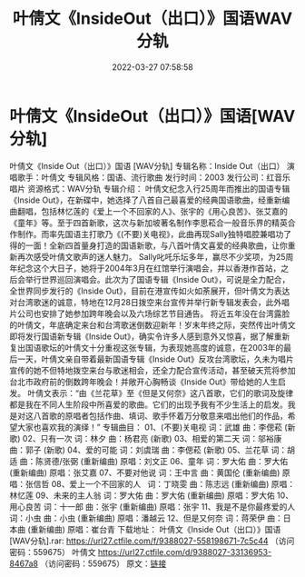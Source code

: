 ﻿---
title: 叶倩文《InsideOut（出口）》国语WAV分轨
date: 2022-03-27 07:58:58
categories: WAV车载音乐、镜像
tags: 华语中文
---
# 叶倩文《InsideOut（出口）》国语[WAV分轨]

叶倩文《Inside Out（出口）》国语 [WAV分轨]
专辑名称：Inside Out（出口）
演唱歌手：叶倩文
专辑风格：国语、流行歌曲
发行时间：2003
发行公司：红音乐唱片
资源格式：WAV分轨
专辑介绍：
叶倩文纪念入行25周年而推出的国语专辑《Inside
Out》，在新碟中，她选择了八首自己最喜爱的经典国语歌曲，经重新编曲翻唱，包括林忆莲的《爱上一个不回家的人》、张宇的《用心良苦》、张艾嘉的《童年》等。至于四首新歌，这次与新加坡著名制作李思菘合一般音乐界的精英合作制作。而率先国语主打歌乃《(不要)关电视》，此曲再现Sally独特唱腔兼唱功了得的一面！全新四首量身打造的国语新歌，与八首叶倩文喜爱的经典歌曲，让你重新再次感受叶倩文歌声的迷人魅力。
Sally叱吒乐坛多年，赢尽不少奖项，为25周年纪念这个大日子，她将于2004年3月在红馆举行演唱会，并以香港作首站，之后会举行世界巡回演唱会。此次为了国语专辑《Inside
Out》，可说是全力配合，全世界同步发行的《Inside
Out》，目前在港宣传如火如荼展开，但叶倩文为表达对台湾歌迷的诚意，特地在12月28日拨空来台宣传并举行新专辑发表会，此外唱片公司也安排了她参加跨年晚会以及六场综艺节目通告。
将近五年没在台湾露脸的叶倩文，年底确定来台和台湾歌迷倒数迎新年！岁末年终之际，突然传出叶倩文即将发行国语新专辑《Inside
Out》，确实令许多人感到意外又惊喜，据了解重新复出国语歌坛的叶倩文十分重视这张专辑，为表现她高度的诚意，在2003年的最后一天，叶倩文亲自带着最新国语专辑《Inside
Out》反攻台湾歌坛，久未为唱片宣传的她不但特地拨空来台与歌迷相会，还全力配合宣传活动，甚至破天荒将参加台北市政府前的倒数跨年晚会！并敞开心胸畅谈《Inside
Out》带给她的人生启发。
叶倩文表示：“由《兰花草》至《但是又何奈》这八首歌，它们的歌词及旋律都是我在不同人生阶段中所喜爱的歌曲。它们的出现予我有不少生活上的启发。我是对这八首歌的原唱者包括作曲、填词、歌手怀着万分敬意来唱出他们的作品，希望大家也喜欢我的演绎！”
专辑曲目：
01、(不要)关电视
词：武雄 曲：李偲菘 (新歌)
02、只有一次
词：林夕 曲：杨君亮 (新歌)
03、相爱的第二天
词：邬裕康 曲：郭子 (新歌)
04、爱的可能
词：刘虞瑞 曲：李偲菘 (新歌)
05、兰花草
词：胡适 曲：陈贤德/张弼 (重新编曲) 原唱：刘文正
06、童年
词：罗大佑 曲：罗大佑 (重新编曲) 原唱：张艾嘉
07、不要对他说
词：王中言 曲：黄国伦 (重新编曲) 原唱：张信哲
08、爱上一个不回家的人   词：丁晓雯 曲：陈志远 (重新编曲)
原唱：林忆莲
09、未来的主人翁
词：罗大佑 曲：罗大佑 (重新编曲) 原唱：罗大佑
10、用心良苦
词：十一郎 曲：张宇 (重新编曲) 原唱：张宇
11、我是不是你最疼爱的人 词：小虫 曲：小虫 (重新编曲) 原唱：潘越云
12、但是又何奈
词：蒋荣伊 曲：日本曲 (重新编曲) 原唱：崔台青
下载地址：
叶倩文《Inside Out（出口）》国语 [WAV分轨].rar: https://url27.ctfile.com/f/9388027-558198671-7c5c44
（访问密码：559675）
叶倩文
https://url27.ctfile.com/d/9388027-33136953-8467a8
（访问密码：559675）
原文：[链接](https://blog.sina.com.cn/s/blog_1647c7e7601030we3.html)